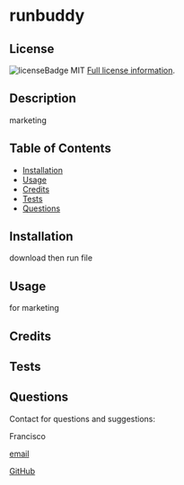 
  # runbuddy
  
  ## License
  ![licenseBadge](https://img.shields.io/badge/License-MIT-blue.svg)
  MIT
  [Full license information]("MIT").
  
  
  ## Description
  marketing
  
  ## Table of Contents
  
  - [Installation](#installation)
  - [Usage](#usage)
  - [Credits](#credits)
  - [Tests](#tests)
  - [Questions](#contact)
  
  
  <a name="installation"></a>
  ## Installation
  download then run file 
  
  <a name="usage"></a>
  ## Usage
  for marketing
  
  <a name="credits"></a>
  ## Credits
  
  <a name="tests"></a>
  ## Tests
  
  
  <a name="contact"></a>
  ## Questions
  Contact for questions and suggestions:

  Francisco

  [email](mailto:mr.alegria42@protonmail.com)

  [GitHub](https://github.com/https://github.com/mralegria31)
  
